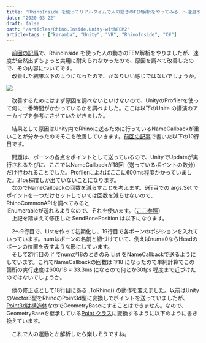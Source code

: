 ```yaml
---
title: 'RhinoInside を使ってリアルタイムで人の動きのFEM解析をやってみる　～速度改善編～'
date: "2020-03-22"
draft: false
path: "/articles/Rhino.Inside.Unity-withFEM2"
article-tags : ["karamba", "Unity", "VR", "RhinoInside", "C#"]
---
```


　[前回の記事](https://rgkr-memo.blogspot.com/2020/03/Rhino.Inside.Unity-withFEM.html)で、RhinoInside を使った人の動きのFEM解析をやりましたが、速度が全然出ずちょっと実用に耐えられなかったので、原因を調べて改善したので、その内容についてです。  
　改善した結果以下のようになったので、かなりいい感じではないでしょうか。  
  

[![](https://1.bp.blogspot.com/-7kEpT72OnH0/XncdEshJ9YI/AAAAAAAAB1Q/O5Wf_iQu2CwaFF4BzoJJRzdRh_fiAyLpQCLcBGAsYHQ/s400/stevia_bar.gif)](https://1.bp.blogspot.com/-7kEpT72OnH0/XncdEshJ9YI/AAAAAAAAB1Q/O5Wf_iQu2CwaFF4BzoJJRzdRh_fiAyLpQCLcBGAsYHQ/s1600/stevia_bar.gif)

  
  
　改善するためにはまず原因を調べないといけないので、UnityのProfilerを使って何に一番時間がかかっているかを調べました。ここは以下のUnite の講演のアーカイブを参考にさせていただきました。  
  

  
　結果として原因はUnity内でRhinoに送るために行っているNameCallbackが重いことが分かったのでそこを改善していきます。[前回の記事](https://rgkr-memo.blogspot.com/2020/03/Rhino.Inside.Unity-withFEM.html)で書いた以下の10行目です。  
  
　問題は、ボーンの各点をポイントとして送っているので、UnityでUpdateが実行されるたびに、ここではNameCallbackが18回（送っているポイントの数分）だけ行われることでした。Profilerによればここに600ms程度かかっていました。2fps程度しか出ていないことになります。  
　なのでNameCallbackの回数を減らすことを考えます。9行目での args.Set でポイントを一つだけセットしていては回数を減らせないので、RhinoCommonAPIを調べてみると  
IEnumerable<GeometryBase>が送れるようなので、それを使います。（[ここ参照](https://developer.rhino3d.com/wip/api/RhinoCommon/html/M_Rhino_Runtime_NamedParametersEventArgs_Set_3.htm)）  
　上記を踏まえて修正した SendBonePosition は以下になります。  
  
  
　2～9行目で、List<GeometryBase>を作って初期化し、19行目で各ボーンのポジションを入れていっています。numはボーンの名前と紐づけていて、例えばnum=0ならHeadのボーンの位置を表すような形にしています。  
　そして21行目の if でnumが18のときのみ List をNameCallbackで送るようにしています。これでNameCallbackの回数は 1/18 になったので単純計算でこの箇所の実行速度は600/18 = 33.3ms になるので何とか30fps 程度まで近づけたのではないでしょうか。  
  
　他の修正点として18行目にある .ToRhino() の動作を変えました。以前はUnityのVector3型をRhinoのPoint3d型に変換しでポイントを送っていましたが、[Point3dは構造体](https://developer.rhino3d.com/wip/api/RhinoCommon/html/T_Rhino_Geometry_Point3d.htm)なのでGeometryBaseにすることはできません。なので、GeometryBaseを継承している[Point クラス](https://developer.rhino3d.com/wip/api/RhinoCommon/html/T_Rhino_Geometry_Point.htm)に変換するように以下のように書き換えています。  
  
　これで人の運動とか解析したら楽しそうですね。